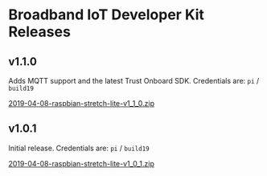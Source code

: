 # Broadband IoT Developer Kit Releases

## v1.1.0

Adds MQTT support and the latest Trust Onboard SDK.  Credentials are: `pi` / `build19`

[2019-04-08-raspbian-stretch-lite-v1_1_0.zip](https://iot-cdn.twilio.com/images/broadband_developer_kit/alfa/1.1.0/2019-04-08-raspbian-stretch-lite-v1_1_0.zip)

## v1.0.1

Initial release.  Credentials are: `pi` / `build19`

[2019-04-08-raspbian-stretch-lite-v1_0_1.zip](https://iot-cdn.twilio.com/images/broadband_developer_kit/alfa/1.0.1/2019-04-08-raspbian-stretch-lite-v1_0_1.zip)


